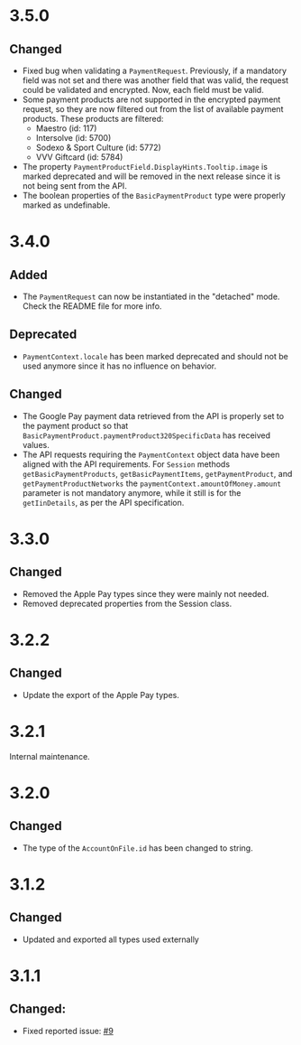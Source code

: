 # 3.5.0

## Changed

- Fixed bug when validating a `PaymentRequest`. Previously, if a mandatory field was not set and
  there was another field that was valid, the request could be validated and encrypted. Now,
  each field must be valid.
- Some payment products are not supported in the encrypted payment request, so they are now filtered
  out from the list of available payment products. These products are filtered:
    - Maestro (id: 117)
    - Intersolve (id: 5700)
    - Sodexo & Sport Culture (id: 5772)
    - VVV Giftcard (id: 5784)
- The property `PaymentProductField.DisplayHints.Tooltip.image` is marked deprecated and will be
  removed in the next release since it is not being sent from the API.
- The boolean properties of the `BasicPaymentProduct` type were properly marked as undefinable.

# 3.4.0

## Added

- The `PaymentRequest` can now be instantiated in the "detached" mode. Check the README file for
  more info.

## Deprecated

- `PaymentContext.locale` has been marked deprecated and should not be used anymore since it has no
  influence on behavior.

## Changed

- The Google Pay payment data retrieved from the API is properly set to the payment product so that
  `BasicPaymentProduct.paymentProduct320SpecificData` has received values.
- The API requests requiring the `PaymentContext` object data have been aligned with the API
  requirements. For `Session` methods `getBasicPaymentProducts`, `getBasicPaymentItems`,
  `getPaymentProduct`, and `getPaymentProductNetworks` the `paymentContext.amountOfMoney.amount`
  parameter is not mandatory anymore, while it still is for the `getIinDetails`, as per the API
  specification.

# 3.3.0

## Changed

- Removed the Apple Pay types since they were mainly not needed.
- Removed deprecated properties from the Session class.

# 3.2.2

## Changed

- Update the export of the Apple Pay types.

# 3.2.1

Internal maintenance.

# 3.2.0

## Changed

- The type of the `AccountOnFile.id` has been changed to string.

# 3.1.2

## Changed

- Updated and exported all types used externally

# 3.1.1

## Changed:

- Fixed reported issue: [#9](https://github.com/wl-online-payments-direct/sdk-client-js/issues/9)
